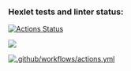### Hexlet tests and linter status:
[![Actions Status](https://github.com/WilDwMe/frontend-project-lvl1/workflows/hexlet-check/badge.svg)](https://github.com/WilDwMe/frontend-project-lvl1/actions)

<a href="https://codeclimate.com/github/codeclimate/codeclimate/maintainability"><img src="https://api.codeclimate.com/v1/badges/a99a88d28ad37a79dbf6/maintainability" /></a>

[![.github/workflows/actions.yml](https://github.com/WilDwMe/frontend-project-lvl1/actions/workflows/actions.yml/badge.svg?branch=main)](https://github.com/WilDwMe/frontend-project-lvl1/actions/workflows/actions.yml)
